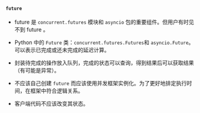 #### `future`

- future 是 `concurrent.futures` 模块和 `asyncio` 包的重要组件。但用户有时见不到 future 。

- Python 中的 `Future` 类：`concurrent.futures.Futures`和 `asyncio.Future`。可以表示已完成或还未完成的延迟计算。

- 封装待完成的操作放入队列，完成的状态可以查询，得到结果后可以获取结果（有可能是异常）。

- 不应该自己创建 `future` 而应该使用并发框架实例化。为了更好地排定执行时间，在框架中符合逻辑关系。

- 客户端代码不应该改变其状态。
